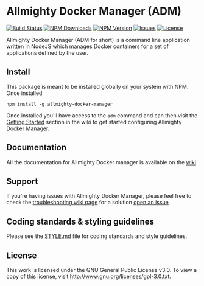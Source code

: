 # Allmighty Docker Manager (ADM)
[![Build Status](https://img.shields.io/travis/RyanTheAllmighty/Allmighty-Docker-Manager.svg?style=flat-square)](https://travis-ci.org/RyanTheAllmighty/Allmighty-Docker-Manager)
[![NPM Downloads](https://img.shields.io/npm/dt/allmighty-docker-manager.svg?style=flat-square)](https://www.npmjs.com/package/allmighty-docker-manager)
[![NPM Version](https://img.shields.io/npm/v/allmighty-docker-manager.svg?style=flat-square)](https://www.npmjs.com/package/allmighty-docker-manager)
[![Issues](https://img.shields.io/github/issues/RyanTheAllmighty/Allmighty-Docker-Manager.svg?style=flat-square)](https://github.com/RyanTheAllmighty/Allmighty-Docker-Manager/issues)
[![License](https://img.shields.io/badge/license-GPLv3-blue.svg?style=flat-square)](https://raw.githubusercontent.com/RyanTheAllmighty/Allmighty-Docker-Manager/master/LICENSE)

Allmighty Docker Manager (ADM for short) is a command line application written in NodeJS which manages Docker containers for a set of applications defined by the user.

## Install
This package is meant to be installed globally on your system with NPM. Once installed

```
npm install -g allmighty-docker-manager
```

Once installed you'll have access to the `adm` command and can then visit the [Getting Started](https://github.com/RyanTheAllmighty/Allmighty-Docker-Manager/wiki/getting-started) section in the wiki to get started configuring Allmighty Docker Manager.

## Documentation
All the documentation for Allmighty Docker manager is available on the [wiki](https://github.com/RyanTheAllmighty/Allmighty-Docker-Manager/wiki).

## Support
If you're having issues with Allmighty Docker Manager, please feel free to check the [troubleshooting wiki page](https://github.com/RyanTheAllmighty/Allmighty-Docker-Manager/wiki/troubleshooting) for a solution [open an issue](https://github.com/RyanTheAllmighty/Allmighty-Docker-Manager/issues/new)

## Coding standards & styling guidelines
Please see the [STYLE.md](https://github.com/RyanTheAllmighty/Allmighty-Docker-Manager/blob/master/STYLE.md) file for coding standards and style guidelines.

## License
This work is licensed under the GNU General Public License v3.0. To view a copy of this license, visit http://www.gnu.org/licenses/gpl-3.0.txt.